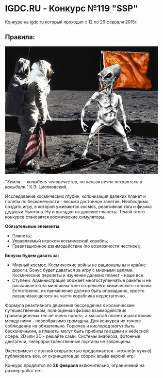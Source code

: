 # IGDC.RU - Конкурс №119 "SSP"

[Конкурс](http://igdc.ru/igdc_top.php?konkurs=119) на [igdc.ru](http://igdc.ru/) который проходил с 12 по 26 февраля 2015г.

## Правила:
![Image](data/119_ssp.jpg)

_"Земля — колыбель человечества, но нельзя вечно оставаться в колыбели."_
К.Э. Циолковский.


Исследование космических глубин, колонизация далеких планет и полеты по бесконечности - весьма достойное занятие.
Необходимо создать игру, в которой уживаются космос, реактивная тяга и физика дедушки Ньютона. Ну и высадки на далекие планеты.
Темой этого конкурса становятся космические симуляторы.

**Обязательные элементы:**

* Планеты;
* Управляемый игроком космический корабль;
* Гравитационное взаимодействие (по возможности честное);

**Бонусы будем давать за:**

* Мирный космос. Космические войны не рациональны и крайне дороги. Бонус будет даваться за игру с мирными целями. Космические перелеты и изучение далеких планет - наше все.
* Ступени. Администрация обожает многоступенчатые ракеты и не раскаивается за миллионы тонн сгоревшего химического топлива. Естественно, их применение должно быть оправданно, просто разваливающегося на части кораблика недостаточно.

Формула реактивного движения бессердечна к космическим путешественникам, полноценная физика взаимодействия гравитационных тел не очень проста, а масштаб планет и расстояния между ними - невообразимо громадны. Для конкурса их точное соблюдение не обязательно. Горючее и кислород могут быть бесконечными, а планеты могут быть прибиты гвоздями к небесной сфере. 2D или 3D - решайте сами.
Системы анабиоза, фотонные двигатели, гиперпространственные порталы не запрещены.

Эксперимент с полной открытостью продолжается - можно(и нужно) публиковать все, от скриншотов до сборок альфа версий игр.

Конкурс продлится по **26 февраля** включительно, ограничений на размер работ нет.
